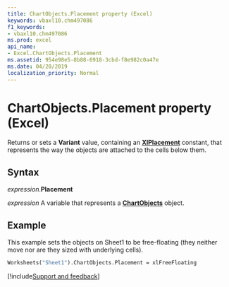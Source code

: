 ```yaml
---
title: ChartObjects.Placement property (Excel)
keywords: vbaxl10.chm497086
f1_keywords:
- vbaxl10.chm497086
ms.prod: excel
api_name:
- Excel.ChartObjects.Placement
ms.assetid: 954e98e5-8b88-6918-3cbd-f8e982c0a47e
ms.date: 04/20/2019
localization_priority: Normal
---
```



# ChartObjects.Placement property (Excel)

Returns or sets a **Variant** value, containing an **[XlPlacement](Excel.XlPlacement.md)** constant, that represents the way the objects are attached to the cells below them.


## Syntax

_expression_.**Placement**

_expression_ A variable that represents a **[ChartObjects](Excel.ChartObjects.md)** object.


## Example

This example sets the objects on Sheet1 to be free-floating (they neither move nor are they sized with underlying cells).

```vb
Worksheets("Sheet1").ChartObjects.Placement = xlFreeFloating
```


[!include[Support and feedback](~/includes/feedback-boilerplate.md)]